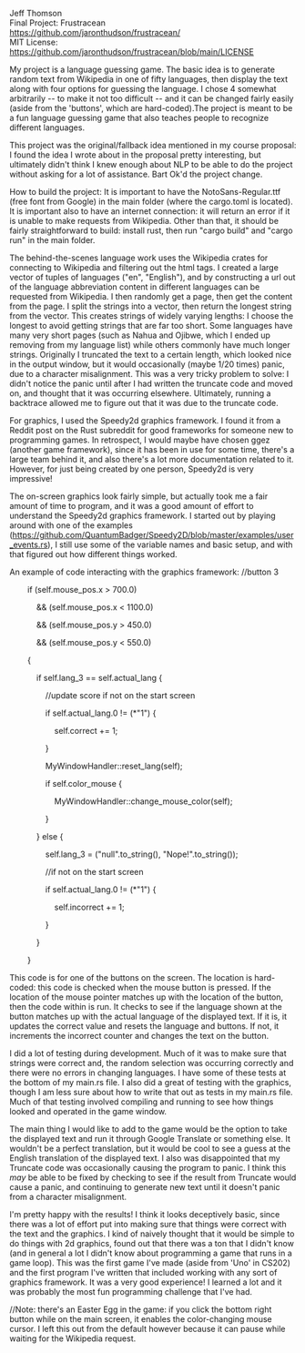 Jeff Thomson \
Final Project: Frustracean \
https://github.com/jaronthudson/frustracean/ \
MIT License: https://github.com/jaronthudson/frustracean/blob/main/LICENSE


My project is a language guessing game. The basic idea is to generate random text from Wikipedia
in one of fifty languages, then display the text along with four options for guessing the language.
I chose 4 somewhat arbitrarily -- to make it not too difficult -- and it can be changed fairly
easily (aside from the 'buttons', which are hard-coded).The project is meant to be a fun language
guessing game that also teaches people to recognize different languages. 

This project was the original/fallback idea mentioned in my course proposal: I found the idea I wrote about in
the proposal pretty interesting, but ultimately didn't think I knew enough about NLP to be able
to do the project without asking for a lot of assistance. Bart Ok'd the project change.

How to build the project:
It is important to have the NotoSans-Regular.ttf (free font from Google) in the main folder 
(where the cargo.toml is located). It is important also to have an internet connection: it will return
an error if it is unable to make requests from Wikipedia. Other than that, it should be fairly straightforward
to build: install rust, then run "cargo build" and "cargo run" in the main folder.

The behind-the-scenes language work uses the Wikipedia crates for connecting to Wikipedia and filtering 
out the html tags. I created a large vector of tuples of languages ("en", "English"), and by constructing
a url out of the language abbreviation content in different languages can be requested from Wikipedia.
I then randomly get a page, then get the content from the page. I split the strings into a vector, then
return the longest string from the vector. This creates strings of widely varying lengths: I choose the 
longest to avoid getting strings that are far too short. Some languages have many very short pages
(such as Nahua and Ojibwe, which I ended up removing from my language list) while others commonly
have much longer strings. Originally I truncated the text to a certain length, which looked nice in
the output window, but it would occasionally (maybe 1/20 times) panic, due to a character misalignment.
This was a very tricky problem to solve: I didn't notice the panic until after I had written the truncate
code and moved on, and thought that it was occurring elsewhere. Ultimately, running a backtrace allowed me to
figure out that it was due to the truncate code.

For graphics, I used the Speedy2d graphics framework. I found it from a Reddit post on the Rust subreddit for
good frameworks for someone new to programming games. In retrospect, I would maybe have chosen ggez 
(another game framework), since it has been in use for some time, there's a large team behind it,
and also there's a lot more documentation related to it. However, for just being created by one person,
Speedy2d is very impressive!

The on-screen graphics look fairly simple, but actually took me a fair amount of time to program, and it was
a good amount of effort to understand the Speedy2d graphics framework. I started out by playing around with 
one of the examples (https://github.com/QuantumBadger/Speedy2D/blob/master/examples/user_events.rs), I still 
use some of the variable names and basic setup, and with that figured out how different things worked.

An example of code interacting with the graphics framework:
//button 3

        if (self.mouse_pos.x > 700.0)

            && (self.mouse_pos.x < 1100.0)

            && (self.mouse_pos.y > 450.0)

            && (self.mouse_pos.y < 550.0)

        {

            if self.lang_3 == self.actual_lang {

                //update score if not on the start screen

                if self.actual_lang.0 != (*"1") {

                    self.correct += 1;

                }

                MyWindowHandler::reset_lang(self);

                if self.color_mouse {

                    MyWindowHandler::change_mouse_color(self);

                }

            } else {

                self.lang_3 = ("null".to_string(), "Nope!".to_string());

                //if not on the start screen

                if self.actual_lang.0 != (*"1") {

                    self.incorrect += 1;

                }

            }

        }
        
This code is for one of the buttons on the screen. The location is hard-coded: this code is checked when the
mouse button is pressed. If the location of the mouse pointer matches up with the location of the button, then
the code within is run. It checks to see if the language shown at the button matches up with the actual language
of the displayed text. If it is, it updates the correct value and resets the language and buttons. If not, it
increments the incorrect counter and changes the text on the button.

I did a lot of testing during development. Much of it was to make sure that strings were correct and, the 
random selection was occurring correctly and there were no errors in changing languages. I have some of 
these tests at the bottom of my main.rs file. I also did a great of testing with the graphics, though 
I am less sure about how to write that out as tests in my main.rs file. Much of that testing involved
compiling and running to see how things looked and operated in the game window.

The main thing I would like to add to the game would be the option to take the displayed text and run it through
Google Translate or something else. It wouldn't be a perfect translation, but it would be cool to see a guess
at the English translation of the displayed text. I also was disappointed that my Truncate code was occasionally
causing the program to panic. I think this *may* be able to be fixed by checking to see if the result from Truncate
would cause a panic, and continuing to generate new text until it doesn't panic from a character misalignment.

I'm pretty happy with the results! I think it looks deceptively basic, since there was a lot of effort put into
making sure that things were correct with the text and the graphics. I kind of naively thought that it would be
simple to do things with 2d graphics, found out that there was a ton that I didn't know (and in general a lot
I didn't know about programming a game that runs in a game loop). This was the first game I've made
(aside from 'Uno' in CS202) and the first program I've written that included working with any sort of graphics
framework. It was a very good experience! I learned a lot and it was probably the most fun programming
challenge that I've had. 


//Note: there's an Easter Egg in the game: if you click the bottom right button while on
the main screen, it enables the color-changing mouse cursor. I left this out from the default
however because it can pause while waiting for the Wikipedia request.
